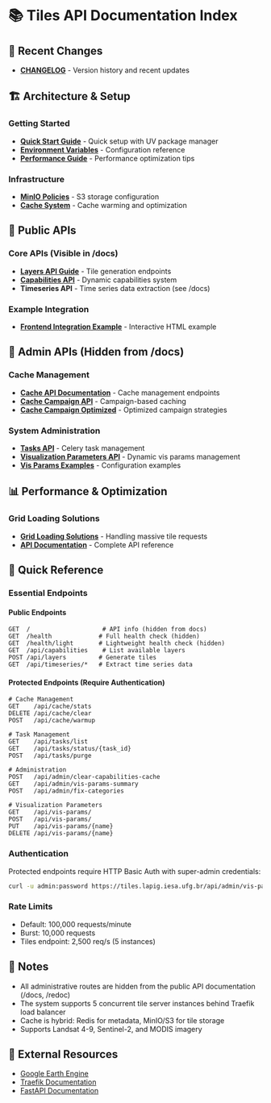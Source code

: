 # 📚 Tiles API Documentation Index

## 📝 Recent Changes
- [**CHANGELOG**](./CHANGELOG.md) - Version history and recent updates

## 🏗️ Architecture & Setup

### Getting Started
- [**Quick Start Guide**](./QUICKSTART_UV.md) - Quick setup with UV package manager
- [**Environment Variables**](./ENVIRONMENT_VARIABLES.md) - Configuration reference
- [**Performance Guide**](./README_PERFORMANCE.md) - Performance optimization tips

### Infrastructure
- [**MinIO Policies**](./MINIO_POLICIES.md) - S3 storage configuration
- [**Cache System**](./CACHE_WARMING.md) - Cache warming and optimization

## 🔌 Public APIs

### Core APIs (Visible in /docs)
- [**Layers API Guide**](./LAYERS_API_GUIDE.md) - Tile generation endpoints
- [**Capabilities API**](./CAPABILITIES_API.md) - Dynamic capabilities system
- **Timeseries API** - Time series data extraction (see /docs)

### Example Integration
- [**Frontend Integration Example**](./FRONTEND_INTEGRATION_EXAMPLE.html) - Interactive HTML example

## 🔐 Admin APIs (Hidden from /docs)

### Cache Management
- [**Cache API Documentation**](./CACHE_API_DOCUMENTATION.md) - Cache management endpoints
- [**Cache Campaign API**](./CACHE_CAMPAIGN_API.md) - Campaign-based caching
- [**Cache Campaign Optimized**](./CACHE_CAMPAIGN_OPTIMIZED.md) - Optimized campaign strategies

### System Administration
- [**Tasks API**](./TASKS_API.md) - Celery task management
- [**Visualization Parameters API**](./VIS_PARAMS_API.md) - Dynamic vis params management
- [**Vis Params Examples**](./VIS_PARAMS_EXAMPLES.md) - Configuration examples

## 📊 Performance & Optimization

### Grid Loading Solutions
- [**Grid Loading Solutions**](./GRID_LOADING_SOLUTIONS.md) - Handling massive tile requests
- [**API Documentation**](./API_DOCUMENTATION.md) - Complete API reference

## 🚀 Quick Reference

### Essential Endpoints

#### Public Endpoints
```
GET  /                    # API info (hidden from docs)
GET  /health             # Full health check (hidden)
GET  /health/light       # Lightweight health check (hidden)
GET  /api/capabilities    # List available layers
POST /api/layers         # Generate tiles
GET  /api/timeseries/*   # Extract time series data
```

#### Protected Endpoints (Require Authentication)
```
# Cache Management
GET    /api/cache/stats
DELETE /api/cache/clear
POST   /api/cache/warmup

# Task Management  
GET    /api/tasks/list
GET    /api/tasks/status/{task_id}
POST   /api/tasks/purge

# Administration
POST   /api/admin/clear-capabilities-cache
GET    /api/admin/vis-params-summary
POST   /api/admin/fix-categories

# Visualization Parameters
GET    /api/vis-params/
POST   /api/vis-params/
PUT    /api/vis-params/{name}
DELETE /api/vis-params/{name}
```

### Authentication
Protected endpoints require HTTP Basic Auth with super-admin credentials:
```bash
curl -u admin:password https://tiles.lapig.iesa.ufg.br/api/admin/vis-params-summary
```

### Rate Limits
- Default: 100,000 requests/minute
- Burst: 10,000 requests
- Tiles endpoint: 2,500 req/s (5 instances)

## 📝 Notes

- All administrative routes are hidden from the public API documentation (/docs, /redoc)
- The system supports 5 concurrent tile server instances behind Traefik load balancer
- Cache is hybrid: Redis for metadata, MinIO/S3 for tile storage
- Supports Landsat 4-9, Sentinel-2, and MODIS imagery

## 🔗 External Resources

- [Google Earth Engine](https://earthengine.google.com/)
- [Traefik Documentation](https://doc.traefik.io/traefik/)
- [FastAPI Documentation](https://fastapi.tiangolo.com/)